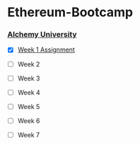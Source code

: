 # Ethereum-Bootcamp


### [Alchemy University](https://university.alchemy.com/)

 - [x] [Week 1 Assignment](https://github.com/mganeshan29/ecdsa-node)
 - [ ] Week 2
 - [ ] Week 3
 - [ ] Week 4
 - [ ] Week 5
 - [ ] Week 6
 - [ ] Week 7

